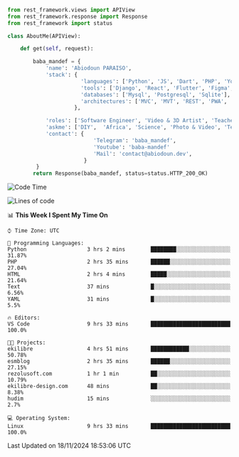 ###
```python
from rest_framework.views import APIView
from rest_framework.response import Response
from rest_framework import status

class AboutMe(APIView):

    def get(self, request):

        baba_mandef = {
            'name': 'Abiodoun PARAISO',
            'stack': {
                       'languages': ['Python', 'JS', 'Dart', 'PHP', 'Yoruba', 'Fongbe', 'Kreyol', 'French', 'English'],
                       'tools': ['Django', 'React', 'Flutter', 'Figma', 'GIMP', 'Inckscape', 'Kdenlive', 'Blender'],
                       'databases': ['Mysql', 'Postgresql', 'Sqlite'],
                       'architectures': ['MVC', 'MVT', 'REST', 'PWA', 'SPA', 'MicroServices']
                     },

            'roles': ['Software Engineer', 'Video & 3D Artist', 'Teacher', 'Mentor', 'Farmer'],
            'askme': ['DIY',  'Africa', 'Science', 'Photo & Video', 'Tech', 'Agro'],
            'contact': {
                           'Telegram': 'baba_mandef',
                           'Youtube': 'baba-mandef'
                           'Mail': 'contact@abiodoun.dev',
                        }
         }
        return Response(baba_mandef, status=status.HTTP_200_OK)

```                    

<!--START_SECTION:waka-->
![Code Time](http://img.shields.io/badge/Code%20Time-1%2C215%20hrs%2032%20mins-blue)

![Lines of code](https://img.shields.io/badge/From%20Hello%20World%20I%27ve%20Written-424%20Thousand%20lines%20of%20code-blue)

📊 **This Week I Spent My Time On** 

```text
⌚︎ Time Zone: UTC

💬 Programming Languages: 
Python                   3 hrs 2 mins        ████████░░░░░░░░░░░░░░░░░   31.87% 
PHP                      2 hrs 35 mins       ██████░░░░░░░░░░░░░░░░░░░   27.04% 
HTML                     2 hrs 4 mins        █████░░░░░░░░░░░░░░░░░░░░   21.64% 
Text                     37 mins             █░░░░░░░░░░░░░░░░░░░░░░░░   6.56% 
YAML                     31 mins             █░░░░░░░░░░░░░░░░░░░░░░░░   5.5%

🔥 Editors: 
VS Code                  9 hrs 33 mins       █████████████████████████   100.0%

🐱‍💻 Projects: 
ekilibre                 4 hrs 51 mins       ████████████░░░░░░░░░░░░░   50.78% 
esmblog                  2 hrs 35 mins       ██████░░░░░░░░░░░░░░░░░░░   27.15% 
rezolusoft.com           1 hr 1 min          ██░░░░░░░░░░░░░░░░░░░░░░░   10.79% 
ekilibre-design.com      48 mins             ██░░░░░░░░░░░░░░░░░░░░░░░   8.38% 
hudim                    15 mins             ░░░░░░░░░░░░░░░░░░░░░░░░░   2.7%

💻 Operating System: 
Linux                    9 hrs 33 mins       █████████████████████████   100.0%

```


 Last Updated on 18/11/2024 18:53:06 UTC
<!--END_SECTION:waka-->
